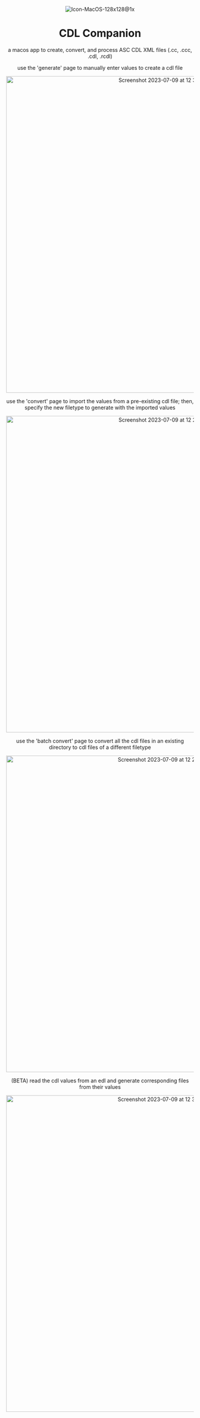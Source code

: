 <div align="center">

![Icon-MacOS-128x128@1x](https://github.com/prestonmohr/cdl-companion/assets/77995599/6c90c2e5-ffa7-4208-b7e4-f9a940daf712)

# CDL Companion
a macos app to create, convert, and process ASC CDL XML files (.cc, .ccc, .cdl, .rcdl)

use the 'generate' page to manually enter values to create a cdl file

<img width="848" alt="Screenshot 2023-07-09 at 12 31 55 AM" src="https://github.com/prestonmohr/cdl-companion/assets/77995599/4132ed82-67c9-46ea-a409-946f0c9ed4e1">

use the 'convert' page to import the values from a pre-existing cdl file; then, specify the new filetype to generate with the imported values

<img width="848" alt="Screenshot 2023-07-09 at 12 27 19 AM" src="https://github.com/prestonmohr/cdl-companion/assets/77995599/092aa57c-39c2-49d9-85d3-b27988d4b8df">

use the 'batch convert' page to convert all the cdl files in an existing directory to cdl files of a different filetype

<img width="848" alt="Screenshot 2023-07-09 at 12 29 02 AM" src="https://github.com/prestonmohr/cdl-companion/assets/77995599/6ad0edb4-0663-4910-aa6b-943ade852624">

(BETA) read the cdl values from an edl and generate corresponding files from their values

<img width="848" alt="Screenshot 2023-07-09 at 12 30 00 AM" src="https://github.com/prestonmohr/cdl-companion/assets/77995599/119c7d0d-e792-4624-9d99-26783cbb8ca2">

</div>
